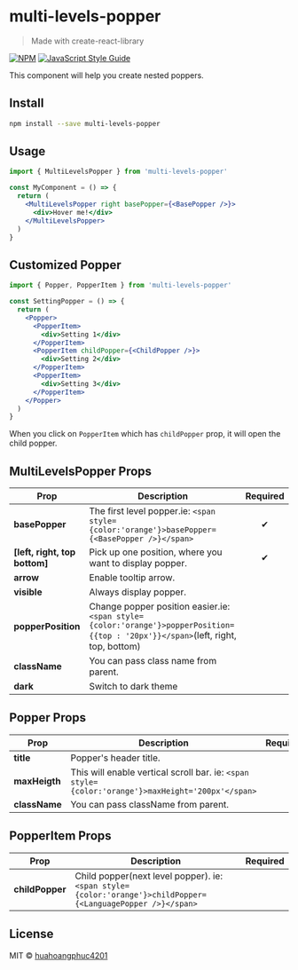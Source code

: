 # multi-levels-popper

> Made with create-react-library

[![NPM](https://img.shields.io/npm/v/multi-levels-popper.svg)](https://www.npmjs.com/package/multi-levels-popper) [![JavaScript Style Guide](https://img.shields.io/badge/code_style-standard-brightgreen.svg)](https://standardjs.com)

This component will help you create nested poppers.

## Install

```bash
npm install --save multi-levels-popper
```

## Usage

```jsx
import { MultiLevelsPopper } from 'multi-levels-popper'

const MyComponent = () => {
  return (
    <MultiLevelsPopper right basePopper={<BasePopper />}>
      <div>Hover me!</div>
    </MultiLevelsPopper>
  )
}
```

## Customized Popper

```jsx
import { Popper, PopperItem } from 'multi-levels-popper'

const SettingPopper = () => {
  return (
    <Popper>
      <PopperItem>
        <div>Setting 1</div>
      </PopperItem>
      <PopperItem childPopper={<ChildPopper />}>
        <div>Setting 2</div>
      </PopperItem>
      <PopperItem>
        <div>Setting 3</div>
      </PopperItem>
    </Popper>
  )
}
```

When you click on `PopperItem` which has `childPopper` prop, it will open the child popper.

## MultiLevelsPopper Props

| **Prop**                      | **Description**                                                                                                                   | **Required** |
| ----------------------------- | --------------------------------------------------------------------------------------------------------------------------------- | :----------: |
| **basePopper**                | The first level popper.ie: `<span style={color:'orange'}>basePopper={<BasePopper />}</span>`                                      |      ✔       |
| **[left, right, top bottom]** | Pick up one position, where you want to display popper.                                                                           |      ✔       |
| **arrow**                     | Enable tooltip arrow.                                                                                                             |              |
| **visible**                   | Always display popper.                                                                                                            |              |
| **popperPosition**            | Change popper position easier.ie: `<span style={color:'orange'}>popperPosition={{top : '20px'}}</span>`(left, right, top, bottom) |              |
| **className**                 | You can pass class name from parent.                                                                                              |              |
| **dark**                      | Switch to dark theme                                                                                                              |              |

## Popper Props

| **Prop**      | **Description**                                                                                   | **Required** |
| ------------- | ------------------------------------------------------------------------------------------------- | :----------: |
| **title**     | Popper's header title.                                                                            |              |
| **maxHeigth** | This will enable vertical scroll bar. ie: `<span style={color:'orange'}>maxHeight='200px'</span>` |              |
| **className** | You can pass className from parent.                                                               |              |

## PopperItem Props

| **Prop**        | **Description**                                                                                             | **Required** |
| --------------- | ----------------------------------------------------------------------------------------------------------- | :----------: |
| **childPopper** | Child popper(next level popper). ie: `<span style={color:'orange'}>childPopper={<LanguagePopper />}</span>` |              |

## License

MIT © [huahoangphuc4201](https://github.com/huahoangphuc4201)
